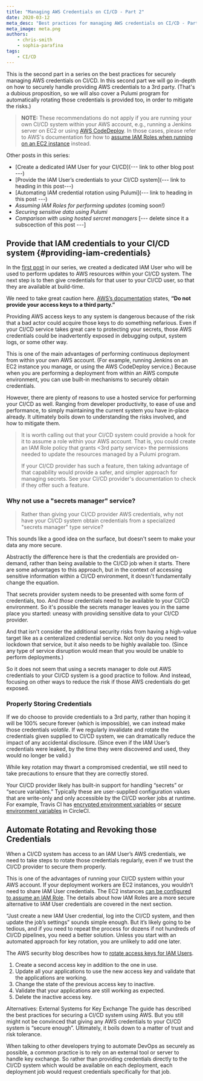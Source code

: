 ```yaml
---
title: "Managing AWS Credentials on CI/CD - Part 2"
date: 2020-03-12
meta_desc: "Best practices for managing AWS credentials on CI/CD - Part 2 in the series"
meta_image: meta.png
authors:
    - chris-smith
    - sophia-parafina
tags:
    - CI/CD
---
```


This is the second part in a series on the best practices for securely managing AWS credentials on
CI/CD. In this second part we will go in-depth on how to securely handle providing AWS credentials
to a 3rd party. (That's a dubious proposition, so we will also cover a Pulumi program for automatically
rotating those credentials is provided too, in order to mitigate the risks.)

<!--more-->

> **NOTE:** These recommendations do not apply if you are running your own CI/CD system within your
> AWS account, e.g., running a Jenkins server on EC2 or using [AWS CodeDeploy](https://aws.amazon.com/codedeploy/).
> In those cases, please refer to AWS's documentation for how to
> [assume IAM Roles when running on an EC2 instance](https://docs.aws.amazon.com/IAM/latest/UserGuide/id_roles_use_switch-role-ec2.html)
> instead.

Other posts in this series:

- [Create a dedicated IAM User for your CI/CD](--- link to other blog post ---)
- [Provide the IAM User’s credentials to your CI/CD system](--- link to heading in this post---)
- [Automating IAM credential rotation using Pulumi](--- link to heading in this post ---)
- _Assuming IAM Roles for performing updates_ (coming soon!)
- _Securing sensitive data using Pulumi_
- _Comparison with using hosted sercret managers_ [--- delete since it a subscection of this post ---]


## Provide that IAM credentials to your CI/CD system {#providing-iam-credentials}

In the [first post](---link-to-blog-post--) in our series, we created a dedicated IAM User who will
be used to perform updates to AWS resources within your CI/CD system. The next step is to then give
credentials for that user to your CI/CD user, so that they are available at build-time.

We need to take great caution here. [AWS’s documentation](https://docs.aws.amazon.com/IAM/latest/UserGuide/id_credentials_access-keys.html)
states, **“Do not provide your access keys to a third party.”**

Providing AWS access keys to any system is dangerous because of the risk that a bad actor could
acquire those keys to do something nefarious. Even if your CI/CD service takes great care to
protecting your secrets, those AWS credentials could be inadvertently exposed in debugging
output, system logs, or some other way.

This is one of the main advantages of performing continuous deployment from within your own AWS account.
(For example, running Jenkins on an EC2 instance you manage, or using the AWS CodeDeploy service.) Because
when you are performing a deployment from within an AWS compute environment, you can use built-in mechanisms
to securely obtain credentials.

However, there are plenty of reasons to use a hosted service for performing your CI/CD as well. Ranging
from developer productivity, to ease of use and performance, to simply maintaining the current system
you have in-place already. It ultimately boils down to understanding the risks involved, and how to mitigate them.

> It is worth calling out that your CI/CD system could provide a hook for it to assume a role
> within your AWS account. That is, you could create an IAM Role policy that grants <3rd party service>
> the permissions needed to update the resources managed by a Pulumi program.
>
> If your CI/CD provider has such a feature, then taking advantage of that capability would provide
> a safer, and simpler approach for managing secrets. See your CI/CD provider's documentation to check
> if they offer such a feature.

### Why not use a "secrets manager" service?

> Rather than giving your CI/CD provider AWS credentials, why not have your CI/CD system obtain credentials
> from a specialized "secrets manager" type service?

This sounds like a good idea on the surface, but doesn't seem to make your data any more secure.

Abstractly the difference here is that the credentials are provided on-demand, rather than being
available to the CI/CD job when it starts. There are some advantages to this approach, but
in the context of accessing sensitive information within a CI/CD environment, it doesn't fundamentally
change the equation.

That secrets provider system needs to be presented with some form of credentials, too. And _those_
credentials need to be available to your CI/CD environment. So it's possible the secrets manager
leaves you in the same place you started: uneasy with providing sensitive data to your CI/CD provider.

And that isn't consider the additional security risks from having a high-value target like as a centeralized
credential service. Not only do you need to lockdown that service, but it also needs to be highly
available too. (Since any type of service disruption would mean that you would be unable to perform
deployments.)

So it does not seem that using a secrets manager to dole out AWS credentials to your CI/CD system
is a good practice to follow. And instead, focusing on other ways to reduce the risk if those
AWS credentials do get exposed.

### Properly Storing Credentials

If we do choose to provide credentials to a 3rd party, rather than hoping it will be 100% secure
forever (which is impossible), we can instead make those credentials _volatile_. If we regularly
invalidate and rotate the credentials given supplied to CI/CD system, we can dramatically reduce
the impact of any accidental disclosure. (Since even if the IAM User’s credentials were leaked, by
the time they were discovered and used, they would no longer be valid.)


While key rotation may thwart a compromised credential, we still need to take precautions to ensure that they are correctly stored.

Your CI/CD provider likely has built-in support for handling “secrets” or “secure variables.” Typically these are user-supplied configuration values that are write-only and only accessible by the CI/CD worker jobs at runtime. For example, Travis CI has [encrypted environment variables](https://circleci.com/docs/2.0/env-vars/#overview) or [secure environment variables](https://circleci.com/docs/2.0/env-vars/#overview) in CircleCI.

## Automate Rotating and Revoking those Credentials

When a CI/CD system has access to an IAM User’s AWS credentials, we need to take steps to rotate those credentials regularly, even if we trust the CI/CD provider to secure them properly.

This is one of the advantages of running your CI/CD system within your AWS account. If your deployment workers are EC2 instances, you wouldn’t need to share IAM User credentials. The EC2 instances [can be configured to assume an IAM Role](https://aws.amazon.com/blogs/security/new-attach-an-aws-iam-role-to-an-existing-amazon-ec2-instance-by-using-the-aws-cli/). The details about how IAM Roles are a more secure alternative to IAM User credentials are covered in the next section.

“Just create a new IAM User credential, log into the CI/CD system, and then update the job’s settings” sounds simple enough. But it’s likely going to be tedious, and if you need to repeat the process for dozens if not hundreds of CI/CD pipelines, you need a better solution. Unless you start with an automated approach for key rotation, you are unlikely to add one later.

The AWS security blog describes how to [rotate access keys for IAM Users](https://aws.amazon.com/blogs/security/how-to-rotate-access-keys-for-iam-users/).

1. Create a second access key in addition to the one in use.
1. Update all your applications to use the new access key and validate that the applications are working.
1. Change the state of the previous access key to inactive.
1. Validate that your applications are still working as expected.
1. Delete the inactive access key.


Alternatives: External Systems for Key Exchange
The guide has described the best practices for securing a CI/CD system using AWS. But you still might not be convinced that giving any AWS credentials to your CI/CD system is “secure enough”. Ultimately, it boils down to a matter of trust and risk tolerance.

When talking to other developers trying to automate DevOps as securely as possible, a common practice is to rely on an external tool or server to handle key exchange. So rather than providing credentials directly to the CI/CD system which would be available on each deployment, each deployment job would request credentials specifically for that job.
